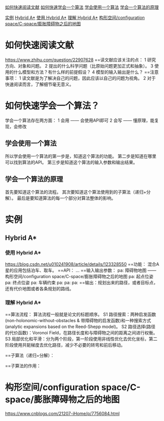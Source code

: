 [如何快速阅读文献](#如何快速阅读文献)
[如何快速学会一个算法](#如何快速学会一个算法)
    [学会使用一个算法](##学会使用一个算法)
    [学会一个算法的原理](##学会一个算法的原理)

[实例](#实例)
    [Hybrid A*](##Hybrid-A*)
    [使用 Hybrid A*](###使用-Hybrid-A*)
    [理解 Hybrid A*](###理解-Hybrid-A*)
[构形空间/configuration space/C-space/膨胀障碍物之后的地图](#构形空间/configuration-space/C-space/膨胀障碍物之后的地图)

# 如何快速阅读文献
https://www.zhihu.com/question/22907628
==读文献应该关注的点：
    1 研究方向、对象和问题。
    2 提出的什么科学问题（比原始问题更加正式和抽象）。
    3 使用的什么模型和方法？有什么样的前提假设？
    4 模型的输入输出是什么？
==注意事项：
    1 读文献是为了解决自己的问题，因此应该以自己的问题为视角。
    2 对于快速阅读而言，了解细节毫无意义。


# 如何快速学会一个算法？
学会一个算法存在两方面：
    1 会用 —— 会使用API即可
    2 会写 —— 懂原理，能复现，会修改

## 学会使用一个算法
所以学会使用一个算法的第一步是，知道这个算法的功能。
第二步是知道在哪里可以找到算法的API。
第三步是知道这个算法的输入参数和输出结果。

## 学会一个算法的原理
首先要知道这个算法的流程。
其次要知道这个算法使用到的子算法（递归+分解）。
最后是要知道算法的每一个部分对算法整体的影响。

# 实例

## Hybrid A*
### 使用 Hybrid A*
https://blog.csdn.net/u010241908/article/details/123328550
==功能：
    混合A星的应用包括泊车、取车。
==API：
    ...
==输入输出参数：
    pa: 障碍物地图 —— 构形空间/configuration space/C-space/膨胀障碍物之后的地图
    pa: 起点位姿
    pa: 终点位姿
    pa: 车辆约束
    pa: 
    pa:
    pa:
==输出：规划出来的路径，或者目标点，还有代价地图或者各条规划的路线。


### 理解 Hybrid A*
==算法流程：
    算法流程一般就是论文的标题顺序。
    S1 路径搜索：两种启发函数(non-holonomic-without-obstacles & 带障碍物的启发函数)和一种搜索方式(analytic expansions based on the Reed-Shepp model)。
    S2 路径选择(路径的代价函数)：Voronoi Field，在路径长度和与障碍物之间的距离之间进行权衡。
    S3 局部优化和平滑：分为两个阶段，第一阶段使用非线性优化去优化坐标，第二阶段使用共轭梯度去优化路径，减少不必要的转弯和前后移动。

==子算法（递归+分解）：


==子算法的作用：

# 构形空间/configuration space/C-space/膨胀障碍物之后的地图
https://www.cnblogs.com/21207-iHome/p/7756084.html

